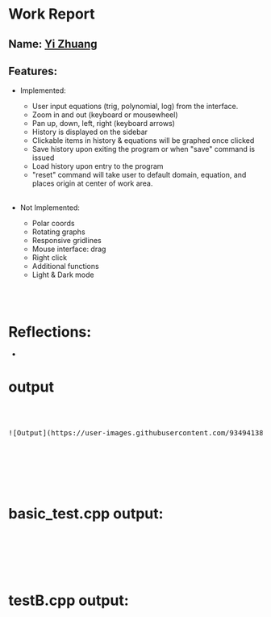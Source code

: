 
# Work Report

## Name: <ins> Yi Zhuang </ins>

## Features:
- Implemented:
  - User input equations (trig, polynomial, log) from the interface.
  - Zoom in and out (keyboard or mousewheel)
  - Pan up, down, left, right (keyboard arrows)
  - History is displayed on the sidebar
  - Clickable items in history & equations will be graphed once clicked 
  - Save history upon exiting the program or when "save" command is issued
  - Load history upon entry to the program
  - "reset" command will take user to default domain, equation, and places origin at center of work area.
<br><br>

- Not Implemented:
  - Polar coords
  - Rotating graphs
  - Responsive gridlines 
  - Mouse interface: drag
  - Right click 
  - Additional functions
  - Light & Dark mode


<br><br>



# Reflections:

- 

# **output**
<pre>
<br/><br/>
![Output](https://user-images.githubusercontent.com/93494138/224225831-03d2ec71-78fa-42d7-abbb-efff3d5200d6.png)
<br/><br/>
</pre>


<br/><br/>

# basic_test.cpp output:
<pre>
<br/><br/><br/><br/>
</pre>
# testB.cpp output:
<pre>
<br/><br/><br/><br/>
</pre>


